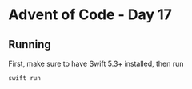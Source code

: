 # Advent of Code - Day 17

## Running

First, make sure to have Swift 5.3+ installed, then run

```bash
swift run
```
